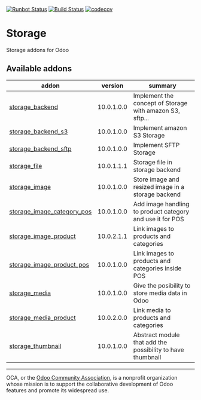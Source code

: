 [![Runbot Status](https://runbot.odoo-community.org/runbot/badge/flat/275/10.0.svg)](https://runbot.odoo-community.org/runbot/repo/github-com-oca-storage-275)
[![Build Status](https://travis-ci.com/OCA/storage.svg?branch=10.0)](https://travis-ci.com/OCA/storage)
[![codecov](https://codecov.io/gh/OCA/storage/branch/10.0/graph/badge.svg)](https://codecov.io/gh/OCA/storage)

# Storage

Storage addons for Odoo

[//]: # (addons)

Available addons
----------------
addon | version | summary
--- | --- | ---
[storage_backend](storage_backend/) | 10.0.1.0.0 | Implement the concept of Storage with amazon S3, sftp...
[storage_backend_s3](storage_backend_s3/) | 10.0.1.0.0 | Implement amazon S3 Storage
[storage_backend_sftp](storage_backend_sftp/) | 10.0.1.0.0 | Implement SFTP Storage
[storage_file](storage_file/) | 10.0.1.1.1 | Storage file in storage backend
[storage_image](storage_image/) | 10.0.1.0.0 | Store image and resized image in a storage backend
[storage_image_category_pos](storage_image_category_pos/) | 10.0.1.0.0 | Add image handling to product category and use it for POS
[storage_image_product](storage_image_product/) | 10.0.2.1.1 | Link images to products and categories
[storage_image_product_pos](storage_image_product_pos/) | 10.0.1.0.0 | Link images to products and categories inside POS
[storage_media](storage_media/) | 10.0.1.0.0 | Give the posibility to store media data in Odoo
[storage_media_product](storage_media_product/) | 10.0.2.0.0 | Link media to products and categories
[storage_thumbnail](storage_thumbnail/) | 10.0.1.0.0 | Abstract module that add the possibility to have thumbnail

[//]: # (end addons)

----

OCA, or the [Odoo Community Association](http://odoo-community.org/), is a nonprofit organization whose
mission is to support the collaborative development of Odoo features and
promote its widespread use.
